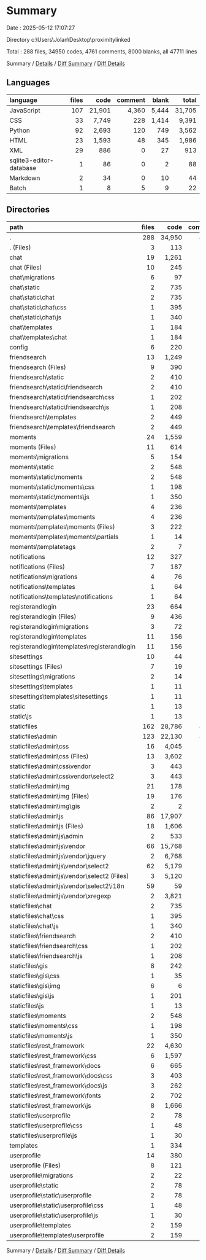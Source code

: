 # Summary

Date : 2025-05-12 17:07:27

Directory c:\\Users\\Jolan\\Desktop\\proximitylinked

Total : 288 files,  34950 codes, 4761 comments, 8000 blanks, all 47711 lines

Summary / [Details](details.md) / [Diff Summary](diff.md) / [Diff Details](diff-details.md)

## Languages
| language | files | code | comment | blank | total |
| :--- | ---: | ---: | ---: | ---: | ---: |
| JavaScript | 107 | 21,901 | 4,360 | 5,444 | 31,705 |
| CSS | 33 | 7,749 | 228 | 1,414 | 9,391 |
| Python | 92 | 2,693 | 120 | 749 | 3,562 |
| HTML | 23 | 1,593 | 48 | 345 | 1,986 |
| XML | 29 | 886 | 0 | 27 | 913 |
| sqlite3-editor-database | 1 | 86 | 0 | 2 | 88 |
| Markdown | 2 | 34 | 0 | 10 | 44 |
| Batch | 1 | 8 | 5 | 9 | 22 |

## Directories
| path | files | code | comment | blank | total |
| :--- | ---: | ---: | ---: | ---: | ---: |
| . | 288 | 34,950 | 4,761 | 8,000 | 47,711 |
| . (Files) | 3 | 113 | 6 | 18 | 137 |
| chat | 19 | 1,261 | 31 | 273 | 1,565 |
| chat (Files) | 10 | 245 | 4 | 64 | 313 |
| chat\\migrations | 6 | 97 | 5 | 32 | 134 |
| chat\\static | 2 | 735 | 18 | 147 | 900 |
| chat\\static\\chat | 2 | 735 | 18 | 147 | 900 |
| chat\\static\\chat\\css | 1 | 395 | 5 | 72 | 472 |
| chat\\static\\chat\\js | 1 | 340 | 13 | 75 | 428 |
| chat\\templates | 1 | 184 | 4 | 30 | 218 |
| chat\\templates\\chat | 1 | 184 | 4 | 30 | 218 |
| config | 6 | 220 | 19 | 89 | 328 |
| friendsearch | 13 | 1,249 | 100 | 261 | 1,610 |
| friendsearch (Files) | 9 | 390 | 26 | 118 | 534 |
| friendsearch\\static | 2 | 410 | 60 | 54 | 524 |
| friendsearch\\static\\friendsearch | 2 | 410 | 60 | 54 | 524 |
| friendsearch\\static\\friendsearch\\css | 1 | 202 | 18 | 34 | 254 |
| friendsearch\\static\\friendsearch\\js | 1 | 208 | 42 | 20 | 270 |
| friendsearch\\templates | 2 | 449 | 14 | 89 | 552 |
| friendsearch\\templates\\friendsearch | 2 | 449 | 14 | 89 | 552 |
| moments | 24 | 1,559 | 74 | 373 | 2,006 |
| moments (Files) | 11 | 614 | 22 | 171 | 807 |
| moments\\migrations | 5 | 154 | 4 | 26 | 184 |
| moments\\static | 2 | 548 | 23 | 106 | 677 |
| moments\\static\\moments | 2 | 548 | 23 | 106 | 677 |
| moments\\static\\moments\\css | 1 | 198 | 9 | 42 | 249 |
| moments\\static\\moments\\js | 1 | 350 | 14 | 64 | 428 |
| moments\\templates | 4 | 236 | 25 | 66 | 327 |
| moments\\templates\\moments | 4 | 236 | 25 | 66 | 327 |
| moments\\templates\\moments (Files) | 3 | 222 | 25 | 63 | 310 |
| moments\\templates\\moments\\partials | 1 | 14 | 0 | 3 | 17 |
| moments\\templatetags | 2 | 7 | 0 | 4 | 11 |
| notifications | 12 | 327 | 12 | 74 | 413 |
| notifications (Files) | 7 | 187 | 9 | 50 | 246 |
| notifications\\migrations | 4 | 76 | 3 | 20 | 99 |
| notifications\\templates | 1 | 64 | 0 | 4 | 68 |
| notifications\\templates\\notifications | 1 | 64 | 0 | 4 | 68 |
| registerandlogin | 23 | 664 | 17 | 151 | 832 |
| registerandlogin (Files) | 9 | 436 | 15 | 90 | 541 |
| registerandlogin\\migrations | 3 | 72 | 2 | 14 | 88 |
| registerandlogin\\templates | 11 | 156 | 0 | 47 | 203 |
| registerandlogin\\templates\\registerandlogin | 11 | 156 | 0 | 47 | 203 |
| sitesettings | 10 | 44 | 5 | 26 | 75 |
| sitesettings (Files) | 7 | 19 | 3 | 13 | 35 |
| sitesettings\\migrations | 2 | 14 | 1 | 8 | 23 |
| sitesettings\\templates | 1 | 11 | 1 | 5 | 17 |
| sitesettings\\templates\\sitesettings | 1 | 11 | 1 | 5 | 17 |
| static | 1 | 13 | 0 | 1 | 14 |
| static\\js | 1 | 13 | 0 | 1 | 14 |
| staticfiles | 162 | 28,786 | 4,485 | 6,575 | 39,846 |
| staticfiles\\admin | 123 | 22,130 | 4,034 | 5,640 | 31,804 |
| staticfiles\\admin\\css | 16 | 4,045 | 114 | 955 | 5,114 |
| staticfiles\\admin\\css (Files) | 13 | 3,602 | 114 | 892 | 4,608 |
| staticfiles\\admin\\css\\vendor | 3 | 443 | 0 | 63 | 506 |
| staticfiles\\admin\\css\\vendor\\select2 | 3 | 443 | 0 | 63 | 506 |
| staticfiles\\admin\\img | 21 | 178 | 0 | 19 | 197 |
| staticfiles\\admin\\img (Files) | 19 | 176 | 0 | 19 | 195 |
| staticfiles\\admin\\img\\gis | 2 | 2 | 0 | 0 | 2 |
| staticfiles\\admin\\js | 86 | 17,907 | 3,920 | 4,666 | 26,493 |
| staticfiles\\admin\\js (Files) | 18 | 1,606 | 193 | 145 | 1,944 |
| staticfiles\\admin\\js\\admin | 2 | 533 | 79 | 50 | 662 |
| staticfiles\\admin\\js\\vendor | 66 | 15,768 | 3,648 | 4,471 | 23,887 |
| staticfiles\\admin\\js\\vendor\\jquery | 2 | 6,768 | 1,888 | 2,064 | 10,720 |
| staticfiles\\admin\\js\\vendor\\select2 | 62 | 5,179 | 444 | 1,399 | 7,022 |
| staticfiles\\admin\\js\\vendor\\select2 (Files) | 3 | 5,120 | 385 | 1,340 | 6,845 |
| staticfiles\\admin\\js\\vendor\\select2\\i18n | 59 | 59 | 59 | 59 | 177 |
| staticfiles\\admin\\js\\vendor\\xregexp | 2 | 3,821 | 1,316 | 1,008 | 6,145 |
| staticfiles\\chat | 2 | 735 | 18 | 147 | 900 |
| staticfiles\\chat\\css | 1 | 395 | 5 | 72 | 472 |
| staticfiles\\chat\\js | 1 | 340 | 13 | 75 | 428 |
| staticfiles\\friendsearch | 2 | 410 | 60 | 54 | 524 |
| staticfiles\\friendsearch\\css | 1 | 202 | 18 | 34 | 254 |
| staticfiles\\friendsearch\\js | 1 | 208 | 42 | 20 | 270 |
| staticfiles\\gis | 8 | 242 | 14 | 30 | 286 |
| staticfiles\\gis\\css | 1 | 35 | 0 | 5 | 40 |
| staticfiles\\gis\\img | 6 | 6 | 0 | 6 | 12 |
| staticfiles\\gis\\js | 1 | 201 | 14 | 19 | 234 |
| staticfiles\\js | 1 | 13 | 0 | 1 | 14 |
| staticfiles\\moments | 2 | 548 | 23 | 106 | 677 |
| staticfiles\\moments\\css | 1 | 198 | 9 | 42 | 249 |
| staticfiles\\moments\\js | 1 | 350 | 14 | 64 | 428 |
| staticfiles\\rest_framework | 22 | 4,630 | 334 | 585 | 5,549 |
| staticfiles\\rest_framework\\css | 6 | 1,597 | 38 | 67 | 1,702 |
| staticfiles\\rest_framework\\docs | 6 | 665 | 36 | 121 | 822 |
| staticfiles\\rest_framework\\docs\\css | 3 | 403 | 10 | 84 | 497 |
| staticfiles\\rest_framework\\docs\\js | 3 | 262 | 26 | 37 | 325 |
| staticfiles\\rest_framework\\fonts | 2 | 702 | 0 | 2 | 704 |
| staticfiles\\rest_framework\\js | 8 | 1,666 | 260 | 395 | 2,321 |
| staticfiles\\userprofile | 2 | 78 | 2 | 12 | 92 |
| staticfiles\\userprofile\\css | 1 | 48 | 1 | 6 | 55 |
| staticfiles\\userprofile\\js | 1 | 30 | 1 | 6 | 37 |
| templates | 1 | 334 | 4 | 49 | 387 |
| userprofile | 14 | 380 | 8 | 110 | 498 |
| userprofile (Files) | 8 | 121 | 5 | 35 | 161 |
| userprofile\\migrations | 2 | 22 | 1 | 8 | 31 |
| userprofile\\static | 2 | 78 | 2 | 12 | 92 |
| userprofile\\static\\userprofile | 2 | 78 | 2 | 12 | 92 |
| userprofile\\static\\userprofile\\css | 1 | 48 | 1 | 6 | 55 |
| userprofile\\static\\userprofile\\js | 1 | 30 | 1 | 6 | 37 |
| userprofile\\templates | 2 | 159 | 0 | 55 | 214 |
| userprofile\\templates\\userprofile | 2 | 159 | 0 | 55 | 214 |

Summary / [Details](details.md) / [Diff Summary](diff.md) / [Diff Details](diff-details.md)
